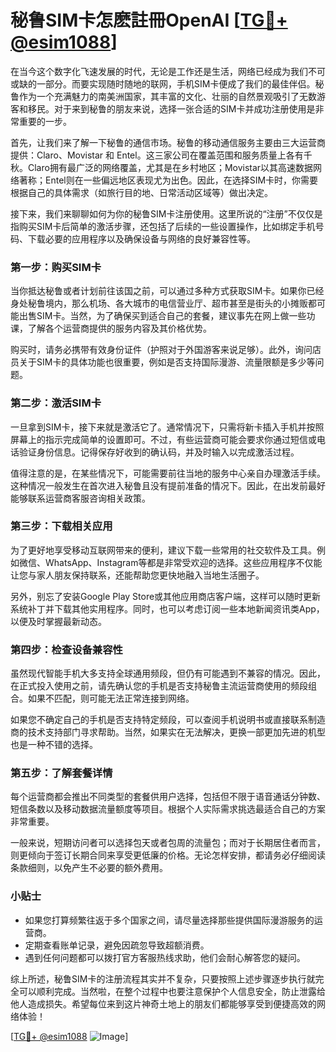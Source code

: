 # 秘鲁SIM卡怎麽註冊OpenAI [[TG💪+ @esim1088](https://t.me/s/esim1088)]

在当今这个数字化飞速发展的时代，无论是工作还是生活，网络已经成为我们不可或缺的一部分。而要实现随时随地的联网，手机SIM卡便成了我们的最佳伴侣。秘鲁作为一个充满魅力的南美洲国家，其丰富的文化、壮丽的自然景观吸引了无数游客和移民。对于来到秘鲁的朋友来说，选择一张合适的SIM卡并成功注册使用是非常重要的一步。

首先，让我们来了解一下秘鲁的通信市场。秘鲁的移动通信服务主要由三大运营商提供：Claro、Movistar 和 Entel。这三家公司在覆盖范围和服务质量上各有千秋。Claro拥有最广泛的网络覆盖，尤其是在乡村地区；Movistar以其高速数据网络著称；Entel则在一些偏远地区表现尤为出色。因此，在选择SIM卡时，你需要根据自己的具体需求（如旅行目的地、日常活动区域等）做出决定。

接下来，我们来聊聊如何为你的秘鲁SIM卡注册使用。这里所说的“注册”不仅仅是指购买SIM卡后简单的激活步骤，还包括了后续的一些设置操作，比如绑定手机号码、下载必要的应用程序以及确保设备与网络的良好兼容性等。

### 第一步：购买SIM卡

当你抵达秘鲁或者计划前往该国之前，可以通过多种方式获取SIM卡。如果你已经身处秘鲁境内，那么机场、各大城市的电信营业厅、超市甚至是街头的小摊贩都可能出售SIM卡。当然，为了确保买到适合自己的套餐，建议事先在网上做一些功课，了解各个运营商提供的服务内容及其价格优势。

购买时，请务必携带有效身份证件（护照对于外国游客来说足够）。此外，询问店员关于SIM卡的具体功能也很重要，例如是否支持国际漫游、流量限额是多少等问题。

### 第二步：激活SIM卡

一旦拿到SIM卡，接下来就是激活它了。通常情况下，只需将新卡插入手机并按照屏幕上的指示完成简单的设置即可。不过，有些运营商可能会要求你通过短信或电话验证身份信息。记得保存好收到的确认码，并及时输入以完成激活过程。

值得注意的是，在某些情况下，可能需要前往当地的服务中心亲自办理激活手续。这种情况一般发生在首次进入秘鲁且没有提前准备的情况下。因此，在出发前最好能够联系运营商客服咨询相关政策。

### 第三步：下载相关应用

为了更好地享受移动互联网带来的便利，建议下载一些常用的社交软件及工具。例如微信、WhatsApp、Instagram等都是非常受欢迎的选择。这些应用程序不仅能让您与家人朋友保持联系，还能帮助您更快地融入当地生活圈子。

另外，别忘了安装Google Play Store或其他应用商店客户端，这样可以随时更新系统补丁并下载其他实用程序。同时，也可以考虑订阅一些本地新闻资讯类App，以便及时掌握最新动态。

### 第四步：检查设备兼容性

虽然现代智能手机大多支持全球通用频段，但仍有可能遇到不兼容的情况。因此，在正式投入使用之前，请先确认您的手机是否支持秘鲁主流运营商使用的频段组合。如果不匹配，则可能无法正常连接到网络。

如果您不确定自己的手机是否支持特定频段，可以查阅手机说明书或直接联系制造商的技术支持部门寻求帮助。当然，如果实在无法解决，更换一部更加先进的机型也是一种不错的选择。

### 第五步：了解套餐详情

每个运营商都会推出不同类型的套餐供用户选择，包括但不限于语音通话分钟数、短信条数以及移动数据流量额度等项目。根据个人实际需求挑选最适合自己的方案非常重要。

一般来说，短期访问者可以选择包天或者包周的流量包；而对于长期居住者而言，则更倾向于签订长期合同来享受更低廉的价格。无论怎样安排，都请务必仔细阅读条款细则，以免产生不必要的额外费用。

### 小贴士

- 如果您打算频繁往返于多个国家之间，请尽量选择那些提供国际漫游服务的运营商。
- 定期查看账单记录，避免因疏忽导致超额消费。
- 遇到任何问题都可以拨打官方客服热线求助，他们会耐心解答您的疑问。

综上所述，秘鲁SIM卡的注册流程其实并不复杂，只要按照上述步骤逐步执行就完全可以顺利完成。当然啦，在整个过程中也要注意保护个人信息安全，防止泄露给他人造成损失。希望每位来到这片神奇土地上的朋友们都能够享受到便捷高效的网络体验！

[[TG💪+ @esim1088](https://t.me/s/esim1088) ![Image](https://i.postimg.cc/4NQfJmqS/Snipaste-2025-05-13-00-14-12.png)]